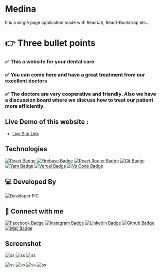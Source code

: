 # Medina

It is a single page application made with ReactJS, React-Bootstrap etc...

# 👉 **Three bullet points**

### ✅ This a website for your dental care

### ✅ You can come here and have a great treatment from our excellent doctors

### ✅ The doctors are very cooperative and friendly. Also we have a discussion board where we discuss how to treat our patient more efficiently.

## Live Demo of this website :

- [Live Site Link](https://health-care-e23e9.web.app/)

## Technologies

[![React Badge](https://img.shields.io/badge/React-20232A?style=for-the-badge&logo=react&logoColor=61DAFB)](https://github.com/coderboy-raiyan)
[![Firebase Badge](https://img.shields.io/badge/Firebase-FFCB2B?style=for-the-badge&logo=firebase&logoColor=white)](https://github.com/coderboy-raiyan)
[![React Router Badge](https://img.shields.io/badge/React_Router-CA4245?style=for-the-badge&logo=react-router&logoColor=white)](https://github.com/coderboy-raiyan)
[![Git Badge](https://img.shields.io/badge/git-f34f29?style=for-the-badge&logo=git&logoColor=white)](https://github.com/coderboy-raiyan)
[![Yarn Badge](https://img.shields.io/badge/yarn-0078D6?style=for-the-badge&logo=yarn&logoColor=white)](https://github.com/coderboy-raiyan)
[![Vercel Badge](https://img.shields.io/badge/vercel-000?style=for-the-badge&logo=vercel&logoColor=white)](https://github.com/coderboy-raiyan)
[![Vs Code Badge](https://img.shields.io/badge/Visual_Studio_Code-0078D6?style=for-the-badge&logo=visualstudiocode&logoColor=white)](https://github.com/coderboy-raiyan)

## 💻 Developed By

![Developer PIC](https://avatars.githubusercontent.com/u/76396442?v=4)

## 🚀 Connect with me

[![Facebook Badge](https://img.shields.io/badge/Facebook-1877F2?style=for-the-badge&logo=facebook&logoColor=white)](https://www.facebook.com/tajkierhaque/)
[![Instagram Badge](https://img.shields.io/badge/Instagram-E4405F?style=for-the-badge&logo=instagram&logoColor=white)](https://www.instagram.com/tajkier_haque/)
[![Linkedin Badge](https://img.shields.io/badge/LinkedIn-0077B5?style=for-the-badge&logo=linkedin&logoColor=white)](https://www.linkedin.com/in/tajkier-haque/)
[![Github Badge](https://img.shields.io/badge/GitHub-100000?style=for-the-badge&logo=github&logoColor=white)](https://github.com/coderboy-raiyan)
[![Mail Badge](https://img.shields.io/badge/Gmail-D14836?style=for-the-badge&logo=gmail&logoColor=white)](mailto:tajkierhaque@gmail.com)

## Screenshot

![ss](https://i.ibb.co/0tK11nV/screencapture-health-care-e23e9-web-app-home-2021-10-19-21-40-43.png)
![ss](https://i.ibb.co/smrQB1n/screencapture-health-care-e23e9-web-app-services-2021-10-19-21-41-14.png)
![ss](https://i.ibb.co/Hpqr7rZ/screencapture-health-care-e23e9-web-app-contact-2021-10-19-21-43-09.png)

![ss](https://i.ibb.co/zSq3Y0p/screencapture-health-care-e23e9-web-app-bookappoinment-2021-10-19-21-43-45.png)
![ss](https://i.ibb.co/QfkyNvc/screencapture-health-care-e23e9-web-app-login-2021-10-19-21-44-28.png)
![ss](https://i.ibb.co/NmXtYXQ/screencapture-health-care-e23e9-web-app-signup-2021-10-19-21-45-03.png)
![ss](https://i.ibb.co/G538Pgr/screencapture-health-care-e23e9-web-app-forget-Password-2021-10-19-21-45-41.png)
